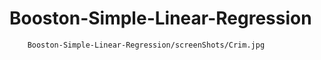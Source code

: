 # Booston-Simple-Linear-Regression

        Booston-Simple-Linear-Regression/screenShots/Crim.jpg
      
